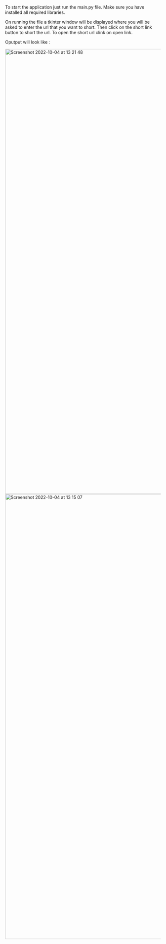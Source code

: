 To start the application just run the main.py file. Make sure you have installed all required libraries.

On running the file a tkinter window will be displayed where you will be asked to enter the url that you want to short.
Then click on the short link button to short the url.
To open the short url clink on open link.

Oputput will look like :

<img width="1440" alt="Screenshot 2022-10-04 at 13 21 48" src="https://user-images.githubusercontent.com/78600377/193792296-83c17387-ff68-40ae-87e4-9c00c92c3126.png">
<img width="1440" alt="Screenshot 2022-10-04 at 13 15 07" src="https://user-images.githubusercontent.com/78600377/193792367-728b367b-23c2-4bd0-bfd5-3f91ef5d8dbe.png">
